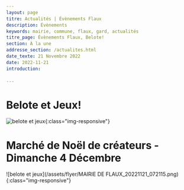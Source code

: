 ```yaml
---
layout: page
titre: Actualités | Évènements Flaux
description: Évènements
keywords: mairie, commune, flaux, gard, actualités
titre_page: Évènements Flaux, Belote!
section: À la une
addresse_section: /actualites.html
date_texte: 21 Novembre 2022
date: 2022-11-21
introduction: 

---
```

# Belote et Jeux!

![belote et jeux](/assets/flyer/comitéfetes.belote.nov.2022.jpeg){:class="img-responsive"}

# Marché de Noël de créateurs - Dimanche 4 Décembre

![belote et jeux](/assets/flyer/MAIRIE DE FLAUX_20221121_072115.png){:class="img-responsive"}














